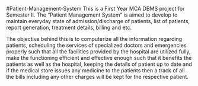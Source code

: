 #Patient-Management-System
This is a First Year MCA DBMS project for Semester II. The “Patient Management System” is aimed to develop to maintain everyday state of admission/discharge of patients, list of patients, report generation, treatment details, billing and etc.

The objective behind this is to computerize all the information regarding patients, scheduling the services of specialized doctors and emergencies properly such that all the facilities provided by the hospital are utilized fully, make the functioning efficient and effective enough such that it benefits the patients as well as the hospital, keeping the details of patient up to date and if the medical store issues any medicine to the patients then a track of all the bills including any other charges will be kept for the respective patient.
